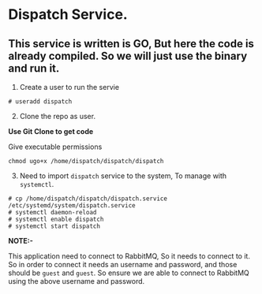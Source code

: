 # Dispatch Service.

## This service is written is GO, But here the code is already compiled. So we will just use the binary and run it.

1. Create a user to run the servie 

```
# useradd dispatch
```

2. Clone the repo as user.

**Use Git Clone to get code**

Give executable permissions

```
chmod ugo+x /home/dispatch/dispatch/dispatch
```

3. Need to import `dispatch` service to the system, To manage with `systemctl`.

```
# cp /home/dispatch/dispatch/dispatch.service /etc/systemd/system/dispatch.service
# systemctl daemon-reload
# systemctl enable dispatch 
# systemctl start dispatch
```


**NOTE:-**

This application need to connect to RabbitMQ, So it needs to connect to it. So in order to connect it needs an username and password, and those should be `guest` and `guest`. So ensure we are able to connect to RabbitMQ using the above username and password.

